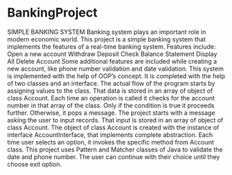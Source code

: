 # BankingProject
SIMPLE BANKING SYSTEM
Banking system plays an important role in modern economic world. This project is a simple banking system that implements the features of a real-time banking system. Features include: 
 Open a new account 
 Withdraw 
 Deposit 
 Check Balance 
 Statement 
 Display All 
 Delete Account 
Some additional features are included while creating a new account, like phone number validation and date validation. This system is implemented with the help of OOP’s concept. It is completed with the help of two classes and an interface. The actual flow of the program starts by assigning values to the class. That data is stored in an array of object of class Account. Each time an operation is called it checks for the account number in that array of the class. Only if  the condition is true it  proceeds further. Otherwise, it pops a message.
The project starts with a message asking the user to input records. That input is stored in an array of object of class Account. The object of class Account is created with the instance of interface AccountInterface, that implements complete abstraction. Each time user selects an option, it invokes the specific method from Account class. This project uses Pattern and Matcher classes of Java to validate the date and phone number. The user can continue with their choice until they choose exit option.
